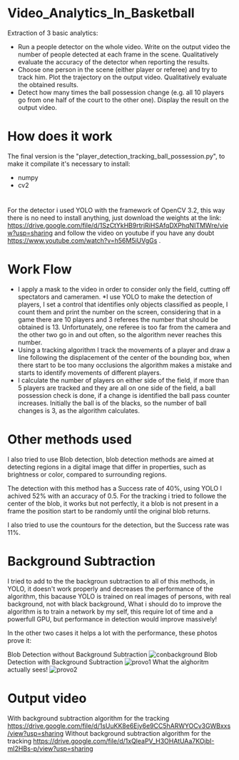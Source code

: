 # Video_Analytics_In_Basketball
Extraction of 3 basic analytics: 
- Run a people detector on the whole video. Write on the output video the number of people detected at each frame in the scene. Qualitatively evaluate the accuracy of the detector when reporting the results. 
- Choose one person in the scene (either player or referee) and try to track him. Plot the trajectory on the output video. Qualitatively evaluate the obtained results.
- Detect how many times the ball possession change (e.g. all 10 players go from one half of the court to the other one). Display the result on the output video.
# How does it work
The final version is the "player_detection_tracking_ball_possession.py", to make it compilate it's necessary to install: 
* numpy
* cv2
#
For the detector i used YOLO with the framework of OpenCV 3.2, this way there is no need to install anything, just download the weights at the link: https://drive.google.com/file/d/1SzCtYkHB9rtrjRiHSAfqDXPhqNITMWre/view?usp=sharing 
and follow the video on youtube if you have any doubt https://www.youtube.com/watch?v=h56M5iUVgGs .
# Work Flow
* I apply a mask to the video in order to consider only the field, cutting off spectators and cameramen.
 *I use YOLO to make the detection of players, I set a control that identifies only objects classified as people, I count them and print the number on the screen, considering that in a game there are 10 players and 3 referees the number that should be obtained is 13.
Unfortunately, one referee is too far from the camera and the other two go in and out often, so the algorithm never reaches this number. 
* Using a tracking algorithm I track the movements of a player and draw a line following the displacement of the center of the bounding box, when there start to be too many occlusions the algorithm makes a mistake and starts to identify movements of different players. 
* I calculate the number of players on either side of the field, if more than 5 players are tracked and they are all on one side of the field, a ball possession check is done, if a change is identified the ball pass counter increases. Initially the ball is of the blacks, so the number of ball changes is 3, as the algorithm calculates. 
# Other methods used 
I also tried to use  Blob detection, blob detection methods are aimed at detecting regions in a digital image that differ in properties, such as brightness or color, compared to surrounding regions. 


The detection with this method has a Success rate of 40%, using YOLO I achived 52% with an accuracy of 0.5. 
For the tracking i tried to followe the center of the blob, it works but not perfectly, it a blob is not present in a frame the position start to be randomly until the original blob returns.

I also tried to use the countours for the detection, but the Success rate was 11%.

# Background Subtraction
I tried to add to the the backgroun subtraction to all of this methods, in YOLO, it doesn't work properly and decreases the performance  of the algorithm, this bacause YOLO is trained on real images of persons, with real background, not with black background, What i should do to improve the algorithm is to train a network by my self, this require lot of time and a powerfull GPU, but performance in detection would improve massively! 

In the other two cases it helps a lot with the performance, these photos prove it:

Blob Detection without Background Subtraction 
![conbackground](https://user-images.githubusercontent.com/44268830/121672061-a1593e00-caaf-11eb-9375-76a6e713126a.png)
Blob Detection with Background Subtraction 
![provo1](https://user-images.githubusercontent.com/44268830/121672076-a74f1f00-caaf-11eb-8cd5-1b8e3cbac012.png)
What the alghoritm actually sees!
![provo2](https://user-images.githubusercontent.com/44268830/121672443-188ed200-cab0-11eb-8526-5c3189f0ebfd.png)

# Output video
With background subtraction algorithm for the tracking
https://drive.google.com/file/d/1sUuKK8e6Ejy6e9CC5hARWYOCv3GWBxxs/view?usp=sharing 
Without background subtraction algorithm for the tracking
https://drive.google.com/file/d/1xQleaPV_H3OHAtUAa7KOjbI-mI2HBs-p/view?usp=sharing 
